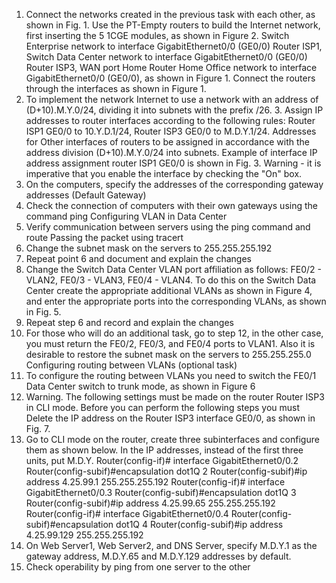 1. Connect the networks created in the previous task with each other, as shown in Fig. 1. Use the PT-Empty routers to build the Internet network, first inserting the 5 1CGE modules, as shown in Figure 2. Switch Enterprise network to interface GigabitEthernet0/0 (GE0/0) Router ISP1, Switch Data Center network to interface GigabitEthernet0/0 (GE0/0) Router ISP3, WAN port Home Router Home Office network to interface GigabitEthernet0/0 (GE0/0), as shown in Figure 1. Connect the routers through the interfaces as shown in Figure 1.
2. To implement the network Internet to use a network with an address of (D+10).M.Y.0/24, dividing it into subnets with the prefix /26. 3.
Assign IP addresses to router interfaces according to the following rules: Router ISP1 GE0/0 to 10.Y.D.1/24, Router ISP3 GE0/0 to M.D.Y.1/24. Addresses for Other interfaces of routers to be assigned in accordance with the address division
(D+10).M.Y.0/24 into subnets. Example of interface IP address assignment router ISP1 GE0/0 is shown in Fig. 3. Warning - it is imperative that you enable the interface by checking the "On" box.
4. On the computers, specify the addresses of the corresponding gateway addresses (Default Gateway)
5. Check the connection of computers with their own gateways using the command ping
Configuring VLAN in Data Center
6. Verify communication between servers using the ping command and route Passing the packet using tracert
7. Change the subnet mask on the servers to 255.255.255.192
8. Repeat point 6 and document and explain the changes
9. Change the Switch Data Center VLAN port affiliation as follows: FE0/2 -
VLAN2, FE0/3 - VLAN3, FE0/4 - VLAN4. To do this on the Switch Data Center create the appropriate additional VLANs as shown in Figure 4, and enter the appropriate
ports into the corresponding VLANs, as shown in Fig. 5.
10. Repeat step 6 and record and explain the changes
11. For those who will do an additional task, go to step 12, in the other case, you must return the FE0/2, FE0/3, and FE0/4 ports to VLAN1. Also it is desirable to restore the subnet mask on the servers to 255.255.255.0
Configuring routing between VLANs (optional task)
12. To configure the routing between VLANs you need to switch the FE0/1
Data Center switch to trunk mode, as shown in Figure 6
13. Warning. The following settings must be made on the router
Router ISP3 in CLI mode. Before you can perform the following steps you must Delete the IP address on the Router ISP3 interface GE0/0, as shown in Fig. 7.
14. Go to CLI mode on the router, create three subinterfaces and configure them as shown below. In the IP addresses, instead of the first three units, put M.D.Y.
Router(config-if)# interface GigabitEthernet0/0.2
Router(config-subif)#encapsulation dot1Q 2
Router(config-subif)#ip address 4.25.99.1 255.255.255.192
Router(config-if)# interface GigabitEthernet0/0.3
Router(config-subif)#encapsulation dot1Q 3
Router(config-subif)#ip address 4.25.99.65 255.255.255.192
Router(config-if)# interface GigabitEthernet0/0.4
Router(config-subif)#encapsulation dot1Q 4
Router(config-subif)#ip address 4.25.99.129 255.255.255.192
15. On Web Server1, Web Server2, and DNS Server, specify M.D.Y.1 as the gateway address, M.D.Y.65 and M.D.Y.129 addresses by default.
16. Check operability by ping from one server to the other


